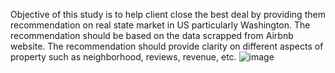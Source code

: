Objective of this study is to help client close the best deal by providing them recommendation on real state market in US particularly Washington.
The recommendation should be based on the data scrapped from Airbnb website.
The recommendation should provide clarity on different aspects of property such as neighborhood, reviews, revenue, etc.
![image](https://github.com/Shifat03/Airbnb-Property-investment/assets/146043254/e73cb1a3-3fa3-47ca-a771-fbb836b56965)
